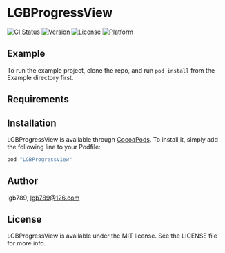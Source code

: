 # LGBProgressView

[![CI Status](http://img.shields.io/travis/lgb789/LGBProgressView.svg?style=flat)](https://travis-ci.org/lgb789/LGBProgressView)
[![Version](https://img.shields.io/cocoapods/v/LGBProgressView.svg?style=flat)](http://cocoapods.org/pods/LGBProgressView)
[![License](https://img.shields.io/cocoapods/l/LGBProgressView.svg?style=flat)](http://cocoapods.org/pods/LGBProgressView)
[![Platform](https://img.shields.io/cocoapods/p/LGBProgressView.svg?style=flat)](http://cocoapods.org/pods/LGBProgressView)

## Example

To run the example project, clone the repo, and run `pod install` from the Example directory first.

## Requirements

## Installation

LGBProgressView is available through [CocoaPods](http://cocoapods.org). To install
it, simply add the following line to your Podfile:

```ruby
pod "LGBProgressView"
```

## Author

lgb789, lgb789@126.com

## License

LGBProgressView is available under the MIT license. See the LICENSE file for more info.
